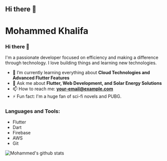 ## Hi there 👋

<!--
**Mazen-Almortada/Mazen-Almortada** is a ✨ _special_ ✨ repository because its `README.md` (this file) appears on your GitHub profile.

Here are some ideas to get you started:

- 🔭 I’m currently working on ...
- 🌱 I’m currently learning ...
- 👯 I’m looking to collaborate on ...
- 🤔 I’m looking for help with ...
- 💬 Ask me about ...
- 📫 How to reach me: ...
- 😄 Pronouns: ...
- ⚡ Fun fact: ...
-->
# Mohammed Khalifa

### Hi there 👋
I'm a passionate developer focused on efficiency and making a difference through technology. I love building things and learning new technologies.

- 🌱 I’m currently learning everything about **Cloud Technologies and Advanced Flutter Features**
- 💬 Ask me about **Flutter, Web Development, and Solar Energy Solutions**
- 📫 How to reach me: **your-email@example.com**
- ⚡ Fun fact: I'm a huge fan of sci-fi novels and PUBG.

### Languages and Tools:
- Flutter
- Dart
- Firebase
- AWS
- Git

![Mohammed's github stats](https://github-readme-stats.vercel.app/api?username=your-github-username&hide=contribs,prs)
